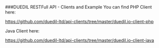 ###DUEDIL RESTFull API - Clients and Example
You can find PHP Client here:
    
https://github.com/duedil-ltd/api-clients/tree/master/duedil.io-client-php

Java Client here:

https://github.com/duedil-ltd/api-clients/tree/master/duedil.io-client-java
